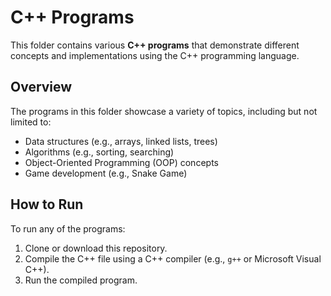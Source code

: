 # C++ Programs

This folder contains various **C++ programs** that demonstrate different concepts and implementations using the C++ programming language.

## Overview

The programs in this folder showcase a variety of topics, including but not limited to:
- Data structures (e.g., arrays, linked lists, trees)
- Algorithms (e.g., sorting, searching)
- Object-Oriented Programming (OOP) concepts
- Game development (e.g., Snake Game)

## How to Run

To run any of the programs:
1. Clone or download this repository.
2. Compile the C++ file using a C++ compiler (e.g., `g++` or Microsoft Visual C++).
3. Run the compiled program.
